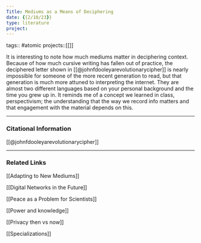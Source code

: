 ```yaml
---
Title: Mediums as a Means of Deciphering
date: {{2/10/23}}
type: literature
project:
---
```

tags:: #atomic 
projects::[[]]

It is interesting to note how much mediums matter in deciphering context. Because of how much cursive writing has fallen out of practice, the deciphered letter shown in [[@johnfdooleyarevolutionarycipher]] is nearly impossible for someone of the more recent generation to read, but that generation is much more attuned to interpreting the internet. They are almost two different languages based on your personal background and the time you grew up in. It reminds me of a concept we learned in class, perspectivism; the understanding that the way we record info matters and that engagement with the material depends on this. 

---
### Citational Information

[[@johnfdooleyarevolutionarycipher]]

---

### Related Links

[[Adapting to New Mediums]]

[[Digital Networks in the Future]]

[[Peace as a Problem for Scientists]]

[[Power and knowledge]]

[[Privacy then vs now]]

[[Specializations]]